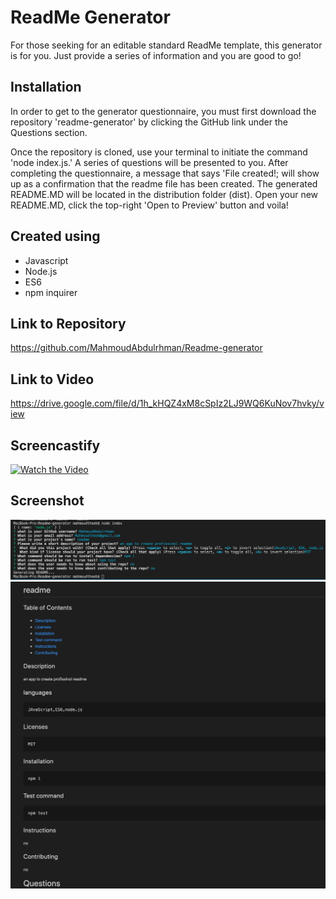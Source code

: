 # ReadMe Generator

For those seeking for an editable standard ReadMe template, this generator is for you.
Just provide a series of information and you are good to go!

## Installation

In order to get to the generator questionnaire, you must first download the repository 'readme-generator' by clicking the GitHub link under the Questions section.

Once the repository is cloned, use your terminal to initiate the command 'node index.js.'  A series of questions will be presented to you.  After completing the questionnaire,
a message that says 'File created!; will show up as a confirmation that the readme file has been created.  The generated README.MD will be located in the distribution folder (dist).
Open your new README.MD, click the top-right 'Open to Preview' button and voila!

## Created using

* Javascript
* Node.js
* ES6
* npm inquirer

## Link to Repository

<https://github.com/MahmoudAbdulrhman/Readme-generator>

## Link to Video

<https://drive.google.com/file/d/1h_kHQZ4xM8cSpIz2LJ9WQ6KuNov7hvky/view>

## Screencastify

[![Watch the Video](http://img.youtube.com/vi/EbWLUDn3frg/0.jpg)](https://youtu.be/MWdCeW9aEmM "ReadMe-Generator")

## Screenshot

![Screenshot](assets/images/ssh1.jpg)
![Screenshot](assets/images/ssh2.jpg)
